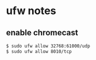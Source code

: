 # ufw notes

## enable chromecast

```sh
$ sudo ufw allow 32768:61000/udp
$ sudo ufw allow 8010/tcp
```
